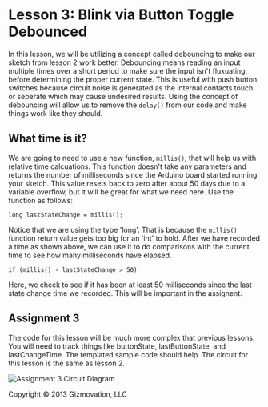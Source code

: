 # Lesson 3: Blink via Button Toggle Debounced

In this lesson, we will be utilizing a concept called debouncing to make our sketch from lesson 2 work better. Debouncing means reading an input multiple times over a short period to make sure the input isn't fluxuating, before determining the proper current state. This is useful with push button switches because circuit noise is generated as the internal contacts touch or seperate which may cause undesired results. Using the concept of debouncing will allow us to remove the ```delay()``` from our code and make things work like they should.

## What time is it?

We are going to need to use a new function, ```millis()```, that will help us with relative time calcuations. This function doesn't take any parameters and returns the number of milliseconds since the Arduino board started running your sketch. This value resets back to zero after about 50 days due to a variable overflow, but it will be great for what we need here. Use the function as follows:

```long lastStateChange = millis();```

Notice that we are using the type 'long'. That is because the ```millis()``` function return value gets too big for an 'int' to hold. After we have recorded a time as shown above, we can use it to do comparisons with the current time to see how many milliseconds have elapsed.

```if (millis() - lastStateChange > 50)```

Here, we check to see if it has been at least 50 milliseconds since the last state change time we recorded. This will be important in the assignent.

## Assignment 3

The code for this lesson will be much more complex that previous lessons. You will need to track things like buttonState, lastButtonState, and lastChangeTime. The templated sample code should help. The circuit for this lesson is the same as lesson 2.

![Assignment 3 Circuit Diagram](3_blink_button_bb.png)


Copyright © 2013 Gizmovation, LLC